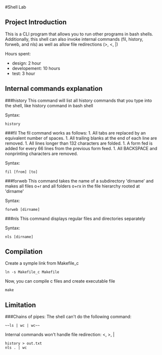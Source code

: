 #Shell Lab

Project Introduction
-------------------
This is a CLI program that allows you to run other programs in bash shells. Additionally,
this shell can also invoke internal commands (fil, history, forweb, and nls) as well as
allow file redirections (>, <, |)

Hours spent: 
* design: 2 hour
* developement: 10 hours
* test: 3 hour

Internal commands explanation
-----------------------------

###history
This command will list all history commands that you type into the shell, like history command
in bash shell

Syntax:
```
history
```

###fil
The fil command works as follows:
	1. All tabs are replaced by an equivalent number of spaces.
	1. All trailing blanks at the end of each line are removed.
	1. All lines longer than 132 characters are folded.
	1. A form fed is added for every 66 lines from the previous form feed.
	1. All BACKSPACE and nonprinting characters are removed.

Syntax:
```
fil [from] [to]
```

###forweb
This command takes the name of a subdirectory 'dirname' and makes all files o+r and all folders 
o+rx in the file hierarchy rooted at 'dirname'

Syntax:
```
forweb [dirname]
```

###nls
This command displays regular files and directories separately

Syntax:
```
nls [dirname]
```

Compilation
-----------
Create a symple link from Makefile_c
```
ln -s Makefile_c Makefile
```
Now, you can compile c files and create executable file
```
make
```

Limitation
----------
###Chains of pipes: 
The shell can't do the following command:
```
~~ls | wc | wc~~
```

Internal commands won't handle file redirection: <, >, |
~~~
history > out.txt
nls . | wc
~~~